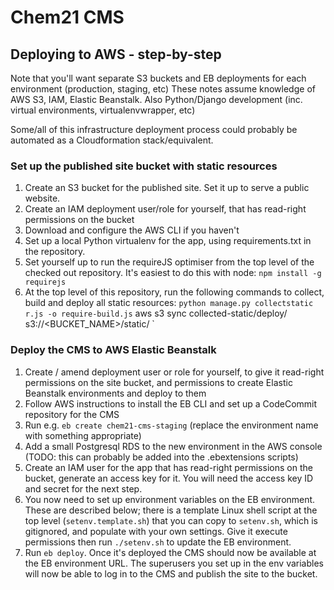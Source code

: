 # Chem21 CMS

## Deploying to AWS - step-by-step

Note that you'll want separate S3 buckets and EB deployments for each environment (production, staging, etc)
These notes assume knowledge of AWS S3, IAM, Elastic Beanstalk. Also Python/Django development (inc. virtual environments, virtualenvwrapper, etc)

Some/all of this infrastructure deployment process could probably be automated as a Cloudformation stack/equivalent.

### Set up the published site bucket with static resources

1. Create an S3 bucket for the published site.  Set it up to serve a public website. 
2. Create an IAM deployment user/role for yourself, that has read-right permissions on the bucket
3. Download and configure the AWS CLI if you haven't
4. Set up a local Python virtualenv for the app, using requirements.txt in the repository.
5. Set yourself up to run the requireJS optimiser from the top level of the checked out repository.  It's easiest to do this with node: `npm install -g requirejs`
6. At the top level of this repository, run the following commands to collect, build and deploy all static resources:
` python manage.py collectstatic `
` r.js -o require-build.js
` aws s3 sync collected-static/deploy/ s3://<BUCKET_NAME>/static/ `

### Deploy the CMS to AWS Elastic Beanstalk

1. Create / amend deployment user or role for yourself, to give it read-right permissions on the site bucket, and permissions to create Elastic Beanstalk environments and deploy to them
2. Follow AWS instructions to install the EB CLI and set up a CodeCommit repository for the CMS
3. Run e.g. `eb create chem21-cms-staging` (replace the environment name with something appropriate)
4. Add a small Postgresql RDS to the new environment in the AWS console (TODO: this can probably be added into the .ebextensions scripts)
5. Create an IAM user for the app that has read-right permissions on the bucket, generate an access key for it.  You will need the access key ID and secret for the next step.
6. You now need to set up environment variables on the EB environment.  These are described below; there is a template Linux shell script at the top level (`setenv.template.sh`) that you can copy to `setenv.sh`, which is gitignored, and populate with your own settings.  Give it execute permissions then run `./setenv.sh` to update the EB environment.
7. Run `eb deploy`.  Once it's deployed the CMS should now be available at the EB environment URL.  The superusers you set up in the env variables will now be able to log in to the CMS and publish the site to the bucket.
